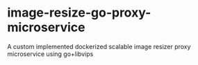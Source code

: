 # image-resize-go-proxy-microservice
A custom implemented dockerized scalable image resizer proxy microservice using go+libvips
